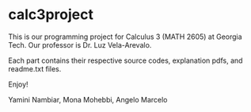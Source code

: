 # calc3project

This is our programming project for Calculus 3 (MATH 2605) at Georgia Tech. Our professor is Dr. Luz Vela-Arevalo.

Each part contains their respective source codes, explanation pdfs, and readme.txt files.

Enjoy!

Yamini Nambiar, Mona Mohebbi, Angelo Marcelo

